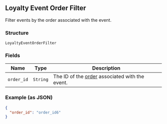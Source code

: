 ## Loyalty Event Order Filter

Filter events by the order associated with the event.

### Structure

`LoyaltyEventOrderFilter`

### Fields

| Name | Type | Description |
|  --- | --- | --- |
| `order_id` | `String` | The ID of the [order](#type-Order) associated with the event. |

### Example (as JSON)

```json
{
  "order_id": "order_id6"
}
```

